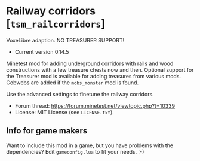 # Railway corridors [`tsm_railcorridors`]
VoxeLibre adaption. NO TREASURER SUPPORT!

* Current version 0.14.5

Minetest mod for adding underground corridors with rails and wood constructions with a few treasure chests now and then.
Optional support for the Treasurer mod is available for adding treasures from various mods.
Cobwebs are added if the `mobs_monster` mod is found.

Use the advanced settings to finetune the railway corridors.

* Forum thread: https://forum.minetest.net/viewtopic.php?t=10339
* License: MIT License (see `LICENSE.txt`).

## Info for game makers
Want to include this mod in a game, but you have problems with the dependencies?
Edit `gameconfig.lua` to fit your needs. :-)

